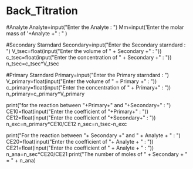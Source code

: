 # Back_Titration
#Analyte
Analyte=input("Enter the Analyte : ")
Mm=input('Enter the molar mass of '+Analyte +" : " )

#Secondary Starndard
Secondary=input("Enter the Secondary starndard : ")
V_tsec=float(input("Enter the volume of " + Secondary +" : "))
c_tsec=float(input("Enter the concentration of " + Secondary +" : "))
n_tsec=c_tsec*V_tsec

#Primary Starndard 
Primary=input("Enter the Primary starndard : ")
V_primary=float(input("Enter the volume of " + Primary +" : "))
c_primary=float(input("Enter the concentration of " + Primary+" : "))
n_primary=c_primary*V_primary

print("for the reaction between "+Primary+" and "+Secondary+" : ")
CE10=float(input("Enter the coefficient of "+Primary+" : "))
CE12=float(input("Enter the coefficient of "+Secondary+" : "))
n_exc=n_primary*CE10/CE12
n_sec=n_tsec-n_exc

print("For the reaction between "+ Secondary +" and " + Analyte + " : ")
CE20=float(input("Enter the coefficient of "+ Analyte + " : "))
CE21=float(input("Enter the coefficient of " + Analyte + " : "))
n_ana=n_sec*CE20/CE21
print("The number of moles of " + Secondary + " = " + n_ana)
